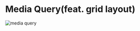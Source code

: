 # Media Query(feat. grid layout)

![media query](https://cdn.inflearn.com/public/files/posts/cface173-366d-4316-bec0-c82a22b0edf2/image.png)
